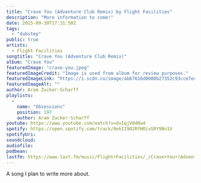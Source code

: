 ```yaml
---
title: "Crave You (Adventure Club Remix) by Flight Facilities"
description: "More information to come!"
date: 2015-09-30T17:31:50Z
tags:
  - "dubstep"
public: true
artists:
  - Flight Facilities
songtitle: "Crave You (Adventure Club Remix)"
album: "Crave You"
featuredImage: "crave-you.jpeg"
featuredImageCredit: "Image is used from album for review purposes."
featuredImageLink: "https://i.scdn.co/image/ab67616d0000b27352c93cce7ec36236c7fe4229"
featuredImageAlt: ""
author: Aram Zucker-Scharff
playlists:
  -
    name: "Obsessions"
    position: 197
    author: Aram Zucker-Scharff
youtube: https://www.youtube.com/watch?v=dvIqjV8d0w4
spotify: https://open.spotify.com/track/0ekII9O2RfHOivSRY9Bn1U
spotifyUri: 
soundcloud:
audiofile:
podbean:
lastfm: https://www.last.fm/music/Flight+Facilities/_/Crave+You+(Adventure+Club+Remix)
---
```


A song I plan to write more about.
		